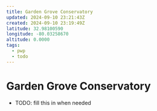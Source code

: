 ```yaml
---
title: Garden Grove Conservatory
updated: 2024-09-10 23:21:43Z
created: 2024-09-10 23:19:49Z
latitude: 32.98100590
longitude: -80.03258670
altitude: 0.0000
tags:
  - pwp
  - todo
---
```


# Garden Grove Conservatory

- TODO: fill this in when needed
